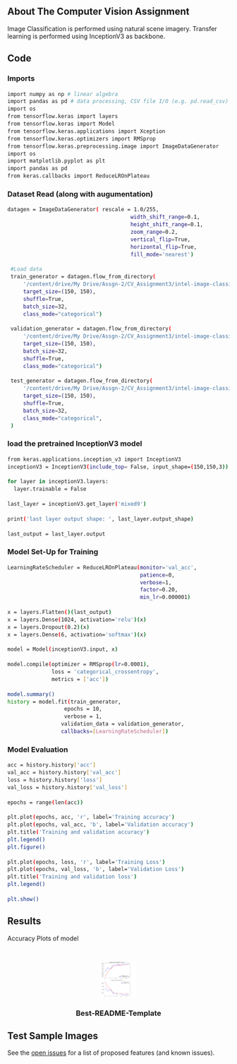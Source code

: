 

<!-- ABOUT THE Computer Vision Assignment -->
## About The Computer Vision Assignment

Image Classification is performed using natural scene imagery. Transfer learning is performed using InceptionV3 as backbone.


<!-- Code -->
## Code


### Imports

  ```sh
  import numpy as np # linear algebra
  import pandas as pd # data processing, CSV file I/O (e.g. pd.read_csv)
  import os
  from tensorflow.keras import layers
  from tensorflow.keras import Model
  from tensorflow.keras.applications import Xception
  from tensorflow.keras.optimizers import RMSprop
  from tensorflow.keras.preprocessing.image import ImageDataGenerator
  import os
  import matplotlib.pyplot as plt
  import pandas as pd
  from keras.callbacks import ReduceLROnPlateau
  ```

### Dataset Read (along with augumentation)

   ```sh
   datagen = ImageDataGenerator( rescale = 1.0/255,
                                          width_shift_range=0.1,
                                          height_shift_range=0.1,
                                          zoom_range=0.2,
                                          vertical_flip=True,
                                          horizontal_flip=True,
                                          fill_mode='nearest')

    #Load data
    train_generator = datagen.flow_from_directory(
        '/content/drive/My Drive/Assgn-2/CV_Assignment3/intel-image-classification/seg_train/seg_train/',
        target_size=(150, 150),
        shuffle=True,
        batch_size=32,
        class_mode="categorical")

    validation_generator = datagen.flow_from_directory(
        '/content/drive/My Drive/Assgn-2/CV_Assignment3/intel-image-classification/seg_train/seg_train/',
        target_size=(150, 150),
        batch_size=32,
        shuffle=True,
        class_mode="categorical")

    test_generator = datagen.flow_from_directory(
        '/content/drive/My Drive/Assgn-2/CV_Assignment3/intel-image-classification/seg_test/seg_test/',
        target_size=(150, 150),
        shuffle=True,
        batch_size=32,
        class_mode="categorical",
    )
   ```
### load the pretrained InceptionV3 model

  ```sh
  from keras.applications.inception_v3 import InceptionV3
  inceptionV3 = InceptionV3(include_top= False, input_shape=(150,150,3))

  for layer in inceptionV3.layers:
    layer.trainable = False

  last_layer = inceptionV3.get_layer('mixed9')

  print('last layer output shape: ', last_layer.output_shape)

  last_output = last_layer.output
  ``` 

### Model Set-Up for Training

  ```sh
  LearningRateScheduler = ReduceLROnPlateau(monitor='val_acc',
                                            patience=0,
                                            verbose=1,
                                            factor=0.20,
                                            min_lr=0.000001)

  x = layers.Flatten()(last_output)
  x = layers.Dense(1024, activation='relu')(x)
  x = layers.Dropout(0.2)(x)                  
  x = layers.Dense(6, activation='softmax')(x)           

  model = Model(inceptionV3.input, x) 

  model.compile(optimizer = RMSprop(lr=0.0001), 
                loss = 'categorical_crossentropy', 
                metrics = ['acc'])

  model.summary()
  history = model.fit(train_generator,
                    epochs = 10,
                    verbose = 1,
                   validation_data = validation_generator,
                   callbacks=[LearningRateScheduler])
  ``` 
### Model Evaluation

  ```sh
  acc = history.history['acc']
  val_acc = history.history['val_acc']
  loss = history.history['loss']
  val_loss = history.history['val_loss']

  epochs = range(len(acc))

  plt.plot(epochs, acc, 'r', label='Training accuracy')
  plt.plot(epochs, val_acc, 'b', label='Validation accuracy')
  plt.title('Training and validation accuracy')
  plt.legend()
  plt.figure()

  plt.plot(epochs, loss, 'r', label='Training Loss')
  plt.plot(epochs, val_loss, 'b', label='Validation Loss')
  plt.title('Training and validation loss')
  plt.legend()

  plt.show()
  ``` 
<!-- USAGE EXAMPLES -->
## Results

Accuracy Plots of model

<!-- PROJECT LOGO -->
<br />
<p align="center">
  <a href="https://github.com/othneildrew/Best-README-Template">
    <img src="images/accuracy.PNG" alt="Logo" width="80" height="80">
  </a>

  <h3 align="center">Best-README-Template</h3>

  
</p>


<!-- ROADMAP -->
## Test Sample Images


See the [open issues](https://github.com/github_username/repo_name/issues) for a list of proposed features (and known issues).

<!-- MARKDOWN LINKS & IMAGES -->
<!-- https://www.markdownguide.org/basic-syntax/#reference-style-links -->
[contributors-shield]: https://img.shields.io/github/contributors/github_username/repo.svg?style=for-the-badge
[contributors-url]: https://github.com/github_username/repo/graphs/contributors
[forks-shield]: https://img.shields.io/github/forks/github_username/repo.svg?style=for-the-badge
[forks-url]: https://github.com/github_username/repo/network/members
[stars-shield]: https://img.shields.io/github/stars/github_username/repo.svg?style=for-the-badge
[stars-url]: https://github.com/github_username/repo/stargazers
[issues-shield]: https://img.shields.io/github/issues/github_username/repo.svg?style=for-the-badge
[issues-url]: https://github.com/github_username/repo/issues
[license-shield]: https://img.shields.io/github/license/github_username/repo.svg?style=for-the-badge
[license-url]: https://github.com/github_username/repo/blob/master/LICENSE.txt
[linkedin-shield]: https://img.shields.io/badge/-LinkedIn-black.svg?style=for-the-badge&logo=linkedin&colorB=555
[linkedin-url]: https://linkedin.com/in/github_username
